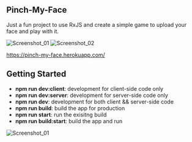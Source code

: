 ## Pinch-My-Face
Just a fun project to use RxJS and create a simple game to upload your face and play with it.

![Screenshot_01](/public/assets/readme_01.jpg?raw=true)
![Screenshot_02](/public/assets/readme_02.jpg?raw=true)

https://pinch-my-face.herokuapp.com/

## Getting Started
<ul>
    <li><b>npm run dev:client</b>: development for client-side code only</li>
    <li><b>npm run dev:server</b>: development for server-side code only</li>
    <li><b>npm run dev</b>: development for both client && server-side code</li>
    <li><b>npm run build</b>: build the app for production</li>
    <li><b>npm run start</b>: run the exisitng build</li>
    <li><b>npm run build:start</b>: build the app and run</li>
</ul>


![Screenshot_01](https://codeship.com/projects/7d665780-92a6-0134-a27e-6275a8302a8a/status?branch=master)